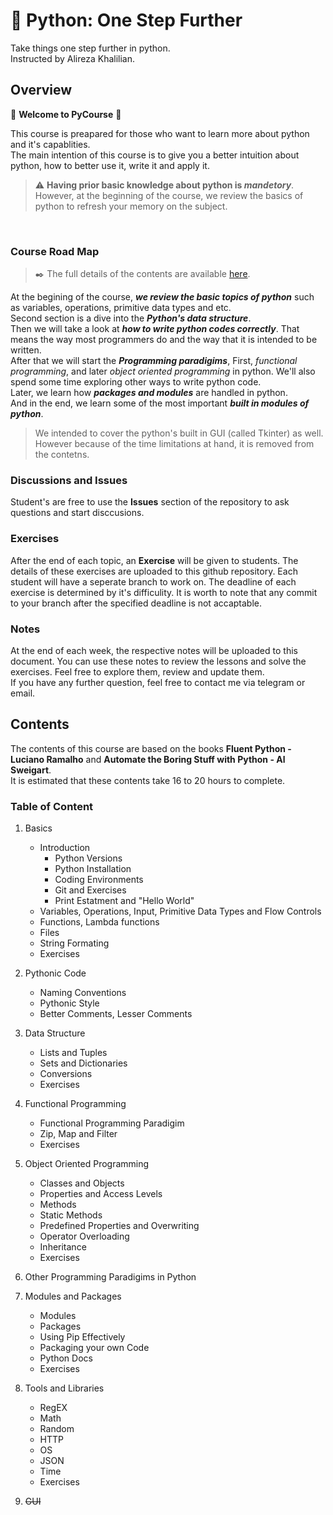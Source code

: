 # :snake: Python: One Step Further 
Take things one step further in python.  
Instructed by Alireza Khalilian.
## Overview
:tada: __Welcome to PyCourse__ :tada:  

This course is preapared for those who want to learn more about python and it's capablities.  
The main intention of this course is to give you a better intuition about python, how to better use it, write it and apply it.  
> ⚠️ __Having prior basic knowledge about python is _mandetory___.  
> However, at the beginning of the course, we review the basics of python to refresh your memory on the subject.  

&nbsp;  
### Course Road Map
> :black_nib: The full details of the contents are available [here](#contents).  

At the begining of the course, ___we review the basic topics of python___ such as variables, operations, primitive data types and etc.  
Second section is a dive into the ___Python's data structure___.  
Then we will take a look at ___how to write python codes correctly___. That means the way most programmers do and the way that it is intended to be written.  
After that we will start the ___Programming paradigims___, First, _functional programming_, and later _object oriented programming_ in python. We'll also spend some time exploring other ways to write python code.  
Later, we learn how ___packages and modules___ are handled in python.  
And in the end, we learn some of the most important ___built in modules of python___.

> We intended to cover the python's built in GUI (called Tkinter) as well. However because of the time limitations at hand, it is removed from the contetns. 
&nbsp;  

### Discussions and Issues  
Student's are free to use the __Issues__ section of the repository to ask questions and start disccusions. 
### Exercises
After the end of each topic, an __Exercise__ will be given to students. The details of these exercises are uploaded to this github repository. Each student will have a seperate branch to work on. The deadline of each exercise is determined by it's difficulity. It is worth to note that any commit to your branch after the specified deadline is not accaptable.  
### Notes
At the end of each week, the respective notes will be uploaded to this document. You can use these notes to review the lessons and solve the exercises. Feel free to explore them, review and update them. 
&nbsp;  
If you have any further question, feel free to contact me via telegram or email.
## Contents
The contents of this course are based on the books __Fluent Python - Luciano Ramalho__ and __Automate the Boring Stuff with Python - Al Sweigart__.  
It is estimated that these contents take 16 to 20 hours to complete. 
### Table of Content
1. Basics
    - Introduction
      - Python Versions
      - Python Installation
      - Coding Environments
      - Git and Exercises
      - Print Estatment and "Hello World"
    - Variables, Operations, Input, Primitive Data Types and Flow Controls
    - Functions, Lambda functions
    - Files
    - String Formating
    - Exercises

2. Pythonic Code
    - Naming Conventions
    - Pythonic Style
    - Better Comments, Lesser Comments

3. Data Structure
    - Lists and Tuples
    - Sets and Dictionaries
    - Conversions
    - Exercises

4. Functional Programming
    - Functional Programming Paradigim
    - Zip, Map and Filter
    - Exercises

5. Object Oriented Programming
    - Classes and Objects
    - Properties and Access Levels
    - Methods
    - Static Methods
    - Predefined Properties and Overwriting
    - Operator Overloading
    - Inheritance
    - Exercises

6. Other Programming Paradigims in Python 

7. Modules and Packages
    - Modules
    - Packages
    - Using Pip Effectively
    - Packaging your own Code
    - Python Docs
    - Exercises

8. Tools and Libraries
    - RegEX
    - Math
    - Random
    - HTTP
    - OS
    - JSON
    - Time
    - Exercises

9. ~~GUI~~


